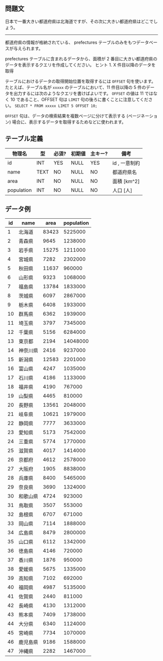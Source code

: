 ## 問題文

日本で一番大きい都道府県は北海道ですが、その次に大きい都道府県はどこでしょう。

---

都道府県の情報が格納されている、 prefectures テーブルのみをもつデータベースが与えられます。

prefectures テーブルに含まれるデータから、面積が 2 番目に大きい都道府県のデータを表示するクエリを作成してください。
ヒント 1. X 件目以降のデータを取得

テーブルにおけるデータの取得開始位置を取得するには `OFFSET` 句を使います。 たとえば、テーブル名が `xxxxx` のテーブルにおいて、11 件目以降の 5 件のデータを出力するには次のようなクエリを書けばよいです。 `OFFSET` の値は 11 ではなく 10 であること、OFFSET 句は `LIMIT` 句の後ろに書くことに注意してください。
`SELECT * FROM xxxxx LIMIT 5 OFFSET 10;`

`OFFSET` 句は、データの検索結果を複数ページに分けて表示する (ページネーション) 場合に、表示するデータを取得するためなどに使われます。

## テーブル定義

| 物理名     | 型   | 必須? | 初期値 | 主キー? | 備考          |
| ---------- | ---- | ----- | ------ | ------- | ------------- |
| id         | INT  | YES   | NULL   | YES     | id , 一意制約 |
| name       | TEXT | NO    | NULL   | NO      | 都道府県名    |
| area       | INT  | NO    | NULL   | NO      | 面積 [km^2]   |
| population | INT  | NO    | NULL   | NO      | 人口 [人]     |

## データ例

| id  | name     | area  | population |
| --- | -------- | ----- | ---------- |
| 1   | 北海道   | 83423 | 5225000    |
| 2   | 青森県   | 9645  | 1238000    |
| 3   | 岩手県   | 15275 | 1211000    |
| 4   | 宮城県   | 7282  | 2302000    |
| 5   | 秋田県   | 11637 | 960000     |
| 6   | 山形県   | 9323  | 1068000    |
| 7   | 福島県   | 13784 | 1833000    |
| 8   | 茨城県   | 6097  | 2867000    |
| 9   | 栃木県   | 6408  | 1933000    |
| 10  | 群馬県   | 6362  | 1939000    |
| 11  | 埼玉県   | 3797  | 7345000    |
| 12  | 千葉県   | 5156  | 6284000    |
| 13  | 東京都   | 2194  | 14048000   |
| 14  | 神奈川県 | 2416  | 9237000    |
| 15  | 新潟県   | 12583 | 2201000    |
| 16  | 富山県   | 4247  | 1035000    |
| 17  | 石川県   | 4186  | 1133000    |
| 18  | 福井県   | 4190  | 767000     |
| 19  | 山梨県   | 4465  | 810000     |
| 20  | 長野県   | 13561 | 2048000    |
| 21  | 岐阜県   | 10621 | 1979000    |
| 22  | 静岡県   | 7777  | 3633000    |
| 23  | 愛知県   | 5173  | 7542000    |
| 24  | 三重県   | 5774  | 1770000    |
| 25  | 滋賀県   | 4017  | 1414000    |
| 26  | 京都府   | 4612  | 2578000    |
| 27  | 大阪府   | 1905  | 8838000    |
| 28  | 兵庫県   | 8400  | 5465000    |
| 29  | 奈良県   | 3690  | 1324000    |
| 30  | 和歌山県 | 4724  | 923000     |
| 31  | 鳥取県   | 3507  | 553000     |
| 32  | 島根県   | 6707  | 671000     |
| 33  | 岡山県   | 7114  | 1888000    |
| 34  | 広島県   | 8479  | 2800000    |
| 35  | 山口県   | 6112  | 1342000    |
| 36  | 徳島県   | 4146  | 720000     |
| 37  | 香川県   | 1876  | 950000     |
| 38  | 愛媛県   | 5675  | 1335000    |
| 39  | 高知県   | 7102  | 692000     |
| 40  | 福岡県   | 4987  | 5135000    |
| 41  | 佐賀県   | 2440  | 811000     |
| 42  | 長崎県   | 4130  | 1312000    |
| 43  | 熊本県   | 7409  | 1738000    |
| 44  | 大分県   | 6340  | 1124000    |
| 45  | 宮崎県   | 7734  | 1070000    |
| 46  | 鹿児島県 | 9186  | 1588000    |
| 47  | 沖縄県   | 2282  | 1467000    |
